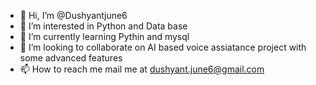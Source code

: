 - 👋 Hi, I’m @Dushyantjune6
- 👀 I’m interested in Python and Data base 
- 🌱 I’m currently learning Pythin and mysql
- 💞️ I’m looking to collaborate on AI based voice assiatance project with some advanced features
- 📫 How to reach me mail me at dushyant.june6@gmail.com
<!---
Dushyantjune6/Dushyantjune6 is a ✨ special ✨ repository because its `README.md` (this file) appears on your GitHub profile.
You can click the Preview link to take a look at your changes.
--->

